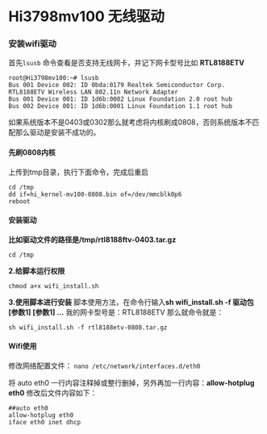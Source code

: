 # Hi3798mv100 无线驱动

### 安装wifi驱动

首先`lsusb` 命令查看是否支持无线网卡，并记下网卡型号比如 **RTL8188ETV** 

```
root@Hi3798mv100:~# lsusb
Bus 001 Device 002: ID 0bda:0179 Realtek Semiconductor Corp. RTL8188ETV Wireless LAN 802.11n Network Adapter
Bus 001 Device 001: ID 1d6b:0002 Linux Foundation 2.0 root hub
Bus 002 Device 001: ID 1d6b:0001 Linux Foundation 1.1 root hub
```

如果系统版本不是0403或0302那么就考虑将内核刷成0808，否则系统版本不匹配那么驱动是安装不成功的。

#### 先刷0808内核

上传到tmp目录，执行下面命令，完成后重启

```
cd /tmp
dd if=hi_kernel-mv100-0808.bin of=/dev/mmcblk0p6
reboot
```

#### 安装驱动

**比如驱动文件的路径是/tmp/rtl8188ftv-0403.tar.gz**

```
cd /tmp
```

**2.给脚本运行权限**

```
chmod a+x wifi_install.sh
```

**3.使用脚本进行安装**
脚本使用方法，在命令行输入**sh wifi_install.sh -f 驱动包 [参数1] [参数1] ...**
我的网卡型号是：RTL8188ETV 那么就命令就是：

```
sh wifi_install.sh -f rtl8188etv-0808.tar.gz
```

#### Wifi使用

修改网络配置文件：
`nano /etc/network/interfaces.d/eth0`

将 auto eth0 一行内容注释掉或整行删掉，另外再加一行内容：**allow-hotplug eth0**
修改后文件内容如下：

```
##auto eth0
allow-hotplug eth0
iface eth0 inet dhcp
```


